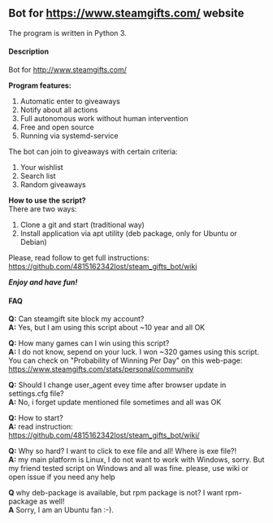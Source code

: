 ## Bot for https://www.steamgifts.com/ website
The program is written in Python 3.

#### Description
Bot for http://www.steamgifts.com/

**Program features:**
  1. Automatic enter to giveaways
  2. Notify about all actions
  3. Full autonomous work without human intervention
  4. Free and open source
  5. Running via systemd-service

The bot can join to giveaways with certain criteria:
  1. Your wishlist
  2. Search list
  3. Random giveaways

**How to use the script?**<br>
There are two ways:
  1. Clone a git and start (traditional way)
  2. Install application via apt utility (deb package, only for Ubuntu or Debian)

Please, read follow to get full instructions:
https://github.com/4815162342lost/steam_gifts_bot/wiki
  
***Enjoy and have fun!***

#### FAQ

**Q:** Can steamgift site block my account?  
**A:** Yes, but I am using this script about ~10 year and all OK  

**Q:** How many games can I win using this script?  
**A:** I do not know, sepend on your luck. I won ~320 games using this script. You can check on "Probability of Winning Per Day" on this web-page: https://www.steamgifts.com/stats/personal/community


**Q:** Should I change user_agent evey time after browser update in settings.cfg file?  
**A:** No, i forget update mentioned file sometimes and all was OK  

**Q:** How to start?  
**A:** read instruction: https://github.com/4815162342lost/steam_gifts_bot/wiki/

**Q:** Why so hard? I want to click to exe file and all! Where is exe file?!  
**A:** my main platform is Linux, I do not want to work with Windows, sorry. But my friend tested script on Windows and all was fine. please, use wiki or open issue if you need any help

**Q** why deb-package is available, but rpm package is not? I want rpm-package as well!<br/>
**A** Sorry, I am an Ubuntu fan :-).
